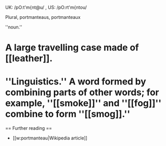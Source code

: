 UK: /pO:t'm{nt@u/ , US: /pO:rt'm{ntou/

Plural, portmanteaus, portmanteaux

''noun.''

# A large travelling case made of [[leather]].

# ''Linguistics.''  A word formed by combining parts of other words; for example, ''[[smoke]]'' and ''[[fog]]'' combine to form ''[[smog]].''

== Further reading ==

* [[w:portmanteau|Wikipedia article]]